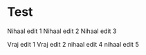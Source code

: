 # Test

Nihaal edit 1
Nihaal edit 2
Nihaal edit 3

Vraj edit 1
Vraj edit 2
nihaal edit 4
nihaal edit 5